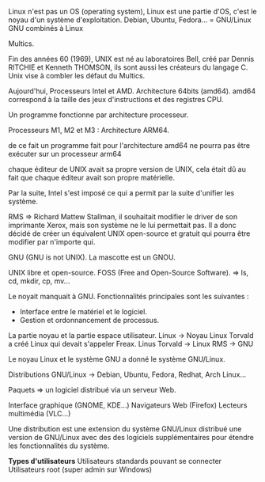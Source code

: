 Linux n'est pas un OS (operating system), Linux est une partie d'OS, c'est le noyau d'un système d'exploitation.
Debian, Ubuntu, Fedora… = GNU/Linux
GNU combinés à Linux

Multics.

Fin des années 60 (1969), UNIX est né au laboratoires Bell, créé par Dennis RITCHIE et Kenneth THOMSON, ils sont aussi les créateurs du langage C.
Unix vise à combler les défaut du Multics.

Aujourd'hui, Processeurs Intel et AMD. Architecture 64bits (amd64). amd64 correspond à la taille des jeux d'instructions et des registres CPU.

Un programme fonctionne par architecture processeur.

Processeurs M1, M2 et M3 : Architecture ARM64.

de ce fait un programme fait pour l'architecture amd64 ne pourra pas être exécuter sur un processeur arm64

chaque éditeur de UNIX avait sa propre version de UNIX, cela était dû au fait que chaque éditeur avait son propre matérielle. 

Par la suite, Intel s'est imposé ce qui a permit par la suite d'unifier les système.

RMS => Richard Mattew Stallman, il souhaitait modifier le driver de son imprimante Xerox, mais son système ne le lui permettait pas. Il a donc décidé de créer un équivalent UNIX open-source et gratuit qui pourra être modifier par n'importe qui.

GNU (GNU is not UNIX). La mascotte est un GNOU.

UNIX libre et open-source. FOSS (Free and Open-Source Software).
=> ls, cd, mkdir, cp, mv...

Le noyait manquait à GNU. Fonctionnalités principales sont les suivantes :
- Interface entre le matériel et le logiciel.
- Gestion et ordonnancement de processus.

La partie noyau et la partie espace utilisateur.
Linux -> Noyau 
Linux Torvald a créé Linux qui devait s'appeler Freax.
Linus Torvald -> Linux
RMS -> GNU

Le noyau Linux et le système GNU a donné le système GNU/Linux.

Distributions GNU/Linux -> Debian, Ubuntu, Fedora, Redhat, Arch Linux...

Paquets => un logiciel distribué via un serveur Web.

Interface graphique (GNOME, KDE...)
Navigateurs Web (Firefox)
Lecteurs multimédia (VLC...)

Une distribution est une extension du système GNU/Linux distribué une version de GNU/Linux avec des des logiciels supplémentaires pour étendre les fonctionnalités du système.

 **Types d'utilisateurs**
Utilisateurs standards pouvant se connecter
Utilisateurs root (super admin sur Windows)
